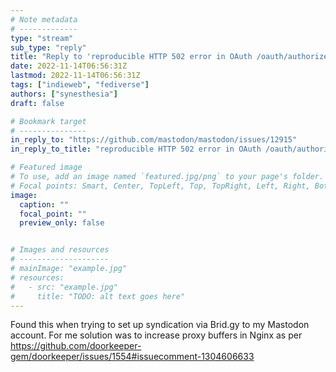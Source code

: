 ```yaml
---
# Note metadata
# -------------
type: "stream"
sub_type: "reply"
title: "Reply to 'reproducible HTTP 502 error in OAuth /oauth/authorize · mastodon/mastodon'"
date: 2022-11-14T06:56:31Z
lastmod: 2022-11-14T06:56:31Z
tags: ["indieweb", "fediverse"]
authors: ["synesthesia"]
draft: false

# Bookmark target
# ---------------
in_reply_to: "https://github.com/mastodon/mastodon/issues/12915"
in_reply_to_title: "reproducible HTTP 502 error in OAuth /oauth/authorize · mastodon/mastodon"

# Featured image
# To use, add an image named `featured.jpg/png` to your page's folder.
# Focal points: Smart, Center, TopLeft, Top, TopRight, Left, Right, BottomLeft, Bottom, BottomRight.
image:
  caption: ""
  focal_point: ""
  preview_only: false


# Images and resources
# --------------------
# mainImage: "example.jpg"
# resources:
#   - src: "example.jpg"
#     title: "TODO: alt text goes here"
---
```

Found this when trying to set up syndication via Brid.gy to my Mastodon account.
For me solution was to increase proxy buffers in Nginx as per https://github.com/doorkeeper-gem/doorkeeper/issues/1554#issuecomment-1304606633

